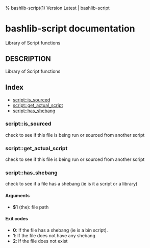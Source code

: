 % bashlib-script(1) Version Latest | bashlib-script
# bashlib-script documentation

Library of Script functions

## DESCRIPTION

Library of Script functions

## Index

* [script::is_sourced](#scriptis_sourced)
* [script::get_actual_script](#scriptget_actual_script)
* [script::has_shebang](#scripthas_shebang)

### script::is_sourced

check to see if this file is being run or sourced from another script

### script::get_actual_script

check to see if this file is being run or sourced from another script

### script::has_shebang

check to see if a file has a shebang (ie is it a script or a library)

#### Arguments

* **$1** (the): file path

#### Exit codes

* **0**: If the file has a shebang (ie is a bin script).
* **1**: If the file does not have any shebang
* **2**: If the file does not exist

